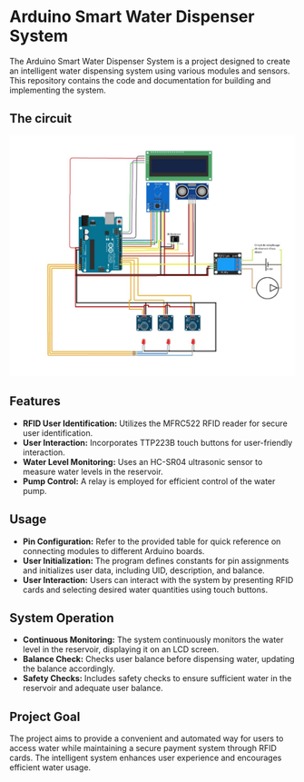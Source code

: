 # Arduino Smart Water Dispenser System

The Arduino Smart Water Dispenser System is a project designed to create an intelligent water dispensing system using various modules and sensors. This repository contains the code and documentation for building and implementing the system.

## The circuit
![The circuit](/Prototype.jpeg "The circuit")

## Features

- **RFID User Identification:** Utilizes the MFRC522 RFID reader for secure user identification.
- **User Interaction:** Incorporates TTP223B touch buttons for user-friendly interaction.
- **Water Level Monitoring:** Uses an HC-SR04 ultrasonic sensor to measure water levels in the reservoir.
- **Pump Control:** A relay is employed for efficient control of the water pump.

## Usage

- **Pin Configuration:** Refer to the provided table for quick reference on connecting modules to different Arduino boards.
- **User Initialization:** The program defines constants for pin assignments and initializes user data, including UID, description, and balance.
- **User Interaction:** Users can interact with the system by presenting RFID cards and selecting desired water quantities using touch buttons.

## System Operation

- **Continuous Monitoring:** The system continuously monitors the water level in the reservoir, displaying it on an LCD screen.
- **Balance Check:** Checks user balance before dispensing water, updating the balance accordingly.
- **Safety Checks:** Includes safety checks to ensure sufficient water in the reservoir and adequate user balance.

## Project Goal

The project aims to provide a convenient and automated way for users to access water while maintaining a secure payment system through RFID cards. The intelligent system enhances user experience and encourages efficient water usage.

